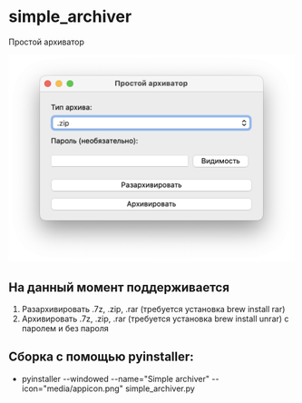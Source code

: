 # simple_archiver
Простой архиватор

![Alt text](media/screenshot.png?raw=true "Optional Title")

## На данный момент поддерживается
1. Разархивировать .7z, .zip, .rar (требуется установка brew install rar)
2. Архивировать .7z, .zip, .rar (требуется установка brew install unrar) с паролем и без пароля

## Сборка с помощью pyinstaller:
* pyinstaller --windowed --name="Simple archiver" --icon="media/appicon.png" simple_archiver.py